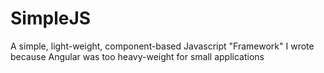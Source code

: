 # SimpleJS
A simple, light-weight, component-based Javascript "Framework" I wrote because Angular was too heavy-weight for small applications
